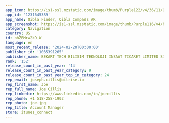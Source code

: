 ```yaml
---
app_icon: https://is1-ssl.mzstatic.com/image/thumb/Purple122/v4/36/11/9b/36119bbf-ba7e-db01-86f5-c2174adaab62/AppIcon-0-0-1x_U007emarketing-0-7-0-0-85-220.jpeg/1024x1024bb.png
app_id: '1231645389'
app_name: Qibla Finder, Qibla Compass AR
app_screenshot: https://is1-ssl.mzstatic.com/image/thumb/Purple116/v4/b5/c3/5d/b5c35df6-d287-3ad9-af9c-bdc63bebd429/pr_source.jpg/2688x1242bb.png
category: Navigation
country: US
id: bhZBMrw2kD_W
language: en
most_recent_release: '2024-02-20T00:00:00'
publisher_id: '1035391265'
publisher_name: BEKART TECH BILISIM TEKNOLOJI INSAAT TICARET LIMITED SIRKETI
rank: '152'
release_count_in_past_year: '14'
release_count_in_past_year_category: 9
release_count_in_past_year_top_in_category: 24
rep_email: joseph.cillis@bitrise.io
rep_first_name: Joe
rep_full_name: Joe Cillis
rep_linkedin: https://www.linkedin.com/in/joecillis
rep_phone: +1 518-258-1902
rep_photo: joe.jpg
rep_title: Account Manager
store: itunes_connect
---
```

